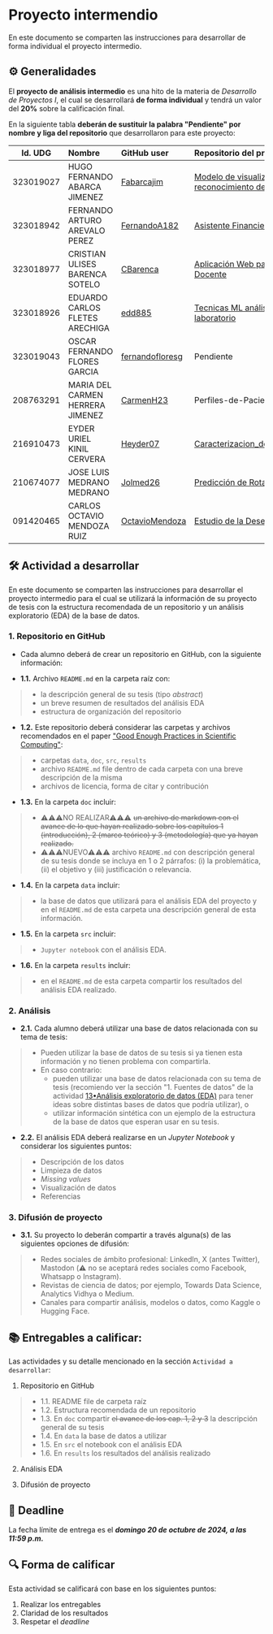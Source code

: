 # Proyecto intermendio

En este documento se comparten las instrucciones para desarrollar de forma individual el proyecto intermedio.

## ⚙️ Generalidades
El **proyecto de análisis intermedio** es una hito de la materia de _Desarrollo de Proyectos I_, el cual se desarrollará **de forma individual** y tendrá un valor del **20%** sobre la calificación final.

En la siguiente tabla **deberán de sustituir la palabra "Pendiente" por nombre y liga del repositorio** que desarrollaron para este proyecto:

| Id. UDG | Nombre                          | GitHub user                                          | Repositorio del proy. EDA |
|:-------:|:--------------------------------|:-----------------------------------------------------|:--------------------------|
|323019027|HUGO FERNANDO ABARCA JIMENEZ     | [Fabarcajim](https://github.com/Fabarcajim)          | [Modelo de visualización, identificación y reconocimiento de armas de fuego.](https://github.com/Fabarcajim/Modelo_De_Visualizacion_Identificacion_y_Reconocimiento_de_armas_de_fuego.git)|
|323018942|FERNANDO ARTURO AREVALO PEREZ    | [FernandoA182](https://github.com/FernandoA182)      | [Asistente Financiero Inteligente](https://github.com/FernandoA182/AFI)|
|323018977|CRISTIAN ULISES BARENCA SOTELO   | [CBarenca](https://github.com/CBarenca)              | [Aplicación Web para Consulta de la Evaluación Docente](https://github.com/CBarenca/Aplicacion-Web-para-Consulta-de-la-Evaluacion-Docente/)|
|323018926|EDUARDO CARLOS FLETES ARECHIGA   | [edd885](https://github.com/edd885)                  | [Tecnicas ML análisis de resultados de laboratorio](https://github.com/edd885/Tecnicas-de-machine-learning-en-an-lisis-de-resultados-de-laboratorio.git)|
|323019043|OSCAR FERNANDO FLORES GARCIA     | [fernandofloresg](https://github.com/fernandofloresg)| Pendiente |
|208763291|MARIA DEL CARMEN HERRERA JIMENEZ | [CarmenH23](https://github.com/CarmenH23)            | Perfiles-de-Pacientes-COVID-19- | https://github.com/CarmenH23/Perfiles-de-Pacientes-COVID-19-.git |
|216910473|EYDER URIEL KINIL CERVERA        | [Heyder07](https://github.com/Heyder07)              | [Caracterizacion_de_Perfiles_de_Carga_Electrica](https://github.com/Heyder07/Caracterizacion_de_perfiles_de_carga_electrica)|
|210674077|JOSE LUIS MEDRANO MEDRANO        | [Jolmed26](https://github.com/Jolmed26)              | [Predicción de Rotación de Personal](https://github.com/Jolmed26/PrediccionRotacionPersonal) |
|091420465|CARLOS OCTAVIO MENDOZA RUIZ      | [OctavioMendoza](https://github.com/OctavioMendoza)  | [Estudio de la Deserción en el TecMM Chapala](https://github.com/OctavioMendoza/Estudio-de-la-Desercion-en-el-TecMM-Chapala)|


## 🛠 Actividad a desarrollar

En este documento se comparten las instrucciones para desarrollar el proyecto intermedio para el cual se utilizará la información de su proyecto de tesis con la estructura recomendada de un repositorio y un análisis exploratorio (EDA) de la base de datos.

### 1. Repositorio en GitHub
- Cada alumno deberá de crear un repositorio en GitHub, con la siguiente información:

- **1.1.** Archivo `README.md` en la carpeta raíz con:  
>  - la descripción general de su tesis (tipo *abstract*)  
>  - un breve resumen de resultados del análisis EDA  
>  - estructura de organización del repositorio  

- **1.2.** Este repositorio deberá considerar las carpetas y archivos recomendados en el paper ["Good Enough Practices in Scientific Computing"](https://github.com/vcuspinera/UDG_MCD_Project_Dev_I/tree/main/actividades/material):
>  - carpetas `data`, `doc`, `src`, `results`  
>  - archivo `README.md` file dentro de cada carpeta con una breve descripción de la misma  
>  - archivos de licencia, forma de citar y contribución  

- **1.3.** En la carpeta `doc` incluir:
>  - ⚠️⚠️⚠️NO REALIZAR⚠️⚠️⚠️ ~~un archivo de markdown con el avance de lo que hayan realizado sobre los capítulos 1 (introducción), 2 (marco teórico) y 3 (metodología) que ya hayan realizado.~~
>  - ⚠️⚠️⚠️NUEVO⚠️⚠️⚠️ archivo `README.md` con descripción general de su tesis donde se incluya en 1 o 2 párrafos: (i) la problemática, (ii) el objetivo y (iii) justificación o relevancia.

- **1.4.** En la carpeta `data` incluir:
>  - la base de datos que utilizará para el análisis EDA del proyecto y en el `README.md` de esta carpeta una descripción general de esta información.

- **1.5.** En la carpeta `src` incluir:
>  - `Jupyter notebook` con el análisis EDA.

- **1.6.** En la carpeta `results` incluir:
>  - en el `README.md` de esta carpeta compartir los resultados del análisis EDA realizado.


### 2. Análisis
- **2.1.** Cada alumno deberá utilizar una base de datos relacionada con su tema de tesis:
>  - Pueden utilizar la base de datos de su tesis si ya tienen esta información y no tienen problema con compartirla.  
>  - En caso contrario:  
>    - pueden utilizar una base de datos relacionada con su tema de tesis (recomiendo ver la sección "1. Fuentes de datos" de la actividad [13•Análisis exploratorio de datos (EDA)](https://github.com/vcuspinera/UDG_MCD_Project_Dev_I/blob/main/actividades/13_EDA.ipynb) para tener ideas sobre distintas bases de datos que podría utilizar), o  
>    - utilizar información sintética con un ejemplo de la estructura de la base de datos que esperan usar en su tesis.  

- **2.2.** El análisis EDA deberá realizarse en un *Jupyter Notebook* y considerar los siguientes puntos:
>  - Descripción de los datos
>  - Limpieza de datos
>  - *Missing values*
>  - Visualización de datos
>  - Referencias
  

### 3. Difusión de proyecto

- **3.1.** Su proyecto lo deberán compartir a través alguna(s) de las siguientes opciones de difusión:

> - Redes sociales de ámbito profesional: LinkedIn, X (antes Twitter), Mastodon (⚠️ no se aceptará redes sociales como Facebook, Whatsapp o Instagram).
> - Revistas de ciencia de datos; por ejemplo, Towards Data Science, Analytics Vidhya o Medium.
> - Canales para compartir análisis, modelos o datos, como Kaggle o Hugging Face.


## 📚 Entregables a calificar:

Las actividades y su detalle mencionado en la sección `Actividad a desarrollar`:

1. Repositorio en GitHub

>  - 1.1. README file de carpeta raíz  
>  - 1.2. Estructura recomendada de un repositorio  
>  - 1.3. En `doc` compartir ~~el avance de los cap. 1, 2 y 3~~ la descripción general de su tesis  
>  - 1.4. En `data` la base de datos a utilizar  
>  - 1.5. En `src` el notebook con el análisis EDA
>  - 1.6. En `results` los resultados del análisis realizado

2. Análisis EDA

3. Difusión de proyecto


## 📅 Deadline

La fecha límite de entrega es el __*domingo 20 de octubre de 2024, a las 11:59 p.m.*__  


## 🔍 Forma de calificar

Esta actividad se calificará con base en los siguientes puntos:

1. Realizar los entregables  
2. Claridad de los resultados  
3. Respetar el *deadline*
